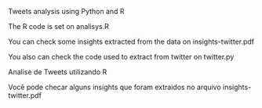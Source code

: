 Tweets analysis using Python and R

The R code is set on analisys.R

You can check some insights extracted from the data on insights-twitter.pdf

You also can check the code used to extract from twitter on twitter.py


Analise de Tweets utilizando R

Você pode checar alguns insights que foram extraidos no arquivo insights-twitter.pdf


